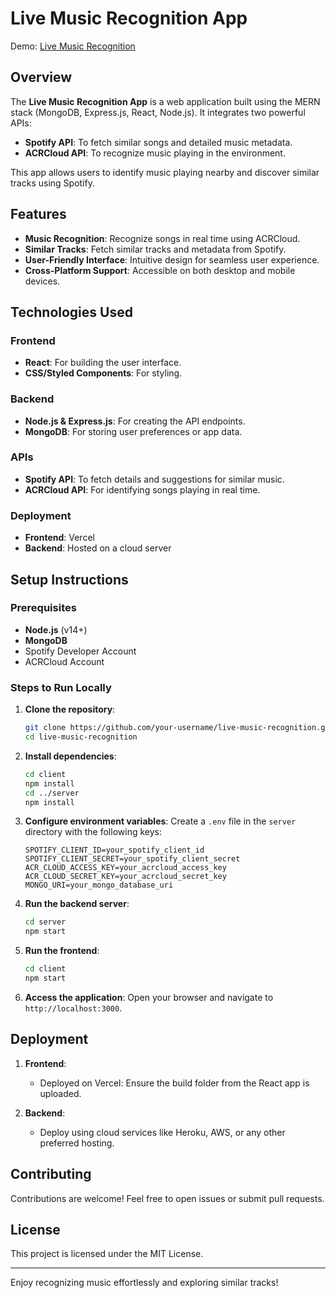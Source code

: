 # Live Music Recognition App

Demo: [Live Music Recognition](https://live-music-recognition.vercel.app/)

## Overview
The **Live Music Recognition App** is a web application built using the MERN stack (MongoDB, Express.js, React, Node.js). It integrates two powerful APIs:

- **Spotify API**: To fetch similar songs and detailed music metadata.
- **ACRCloud API**: To recognize music playing in the environment.

This app allows users to identify music playing nearby and discover similar tracks using Spotify.

## Features
- **Music Recognition**: Recognize songs in real time using ACRCloud.
- **Similar Tracks**: Fetch similar tracks and metadata from Spotify.
- **User-Friendly Interface**: Intuitive design for seamless user experience.
- **Cross-Platform Support**: Accessible on both desktop and mobile devices.

## Technologies Used

### Frontend
- **React**: For building the user interface.
- **CSS/Styled Components**: For styling.

### Backend
- **Node.js & Express.js**: For creating the API endpoints.
- **MongoDB**: For storing user preferences or app data.

### APIs
- **Spotify API**: To fetch details and suggestions for similar music.
- **ACRCloud API**: For identifying songs playing in real time.

### Deployment
- **Frontend**: Vercel
- **Backend**: Hosted on a cloud server

## Setup Instructions

### Prerequisites
- **Node.js** (v14+)
- **MongoDB**
- Spotify Developer Account
- ACRCloud Account

### Steps to Run Locally

1. **Clone the repository**:
   ```bash
   git clone https://github.com/your-username/live-music-recognition.git
   cd live-music-recognition
   ```

2. **Install dependencies**:
   ```bash
   cd client
   npm install
   cd ../server
   npm install
   ```

3. **Configure environment variables**:
   Create a `.env` file in the `server` directory with the following keys:
   ```env
   SPOTIFY_CLIENT_ID=your_spotify_client_id
   SPOTIFY_CLIENT_SECRET=your_spotify_client_secret
   ACR_CLOUD_ACCESS_KEY=your_acrcloud_access_key
   ACR_CLOUD_SECRET_KEY=your_acrcloud_secret_key
   MONGO_URI=your_mongo_database_uri
   ```

4. **Run the backend server**:
   ```bash
   cd server
   npm start
   ```

5. **Run the frontend**:
   ```bash
   cd client
   npm start
   ```

6. **Access the application**:
   Open your browser and navigate to `http://localhost:3000`.

## Deployment

1. **Frontend**:
   - Deployed on Vercel: Ensure the build folder from the React app is uploaded.

2. **Backend**:
   - Deploy using cloud services like Heroku, AWS, or any other preferred hosting.

## Contributing
Contributions are welcome! Feel free to open issues or submit pull requests.

## License
This project is licensed under the MIT License.

---

Enjoy recognizing music effortlessly and exploring similar tracks!
